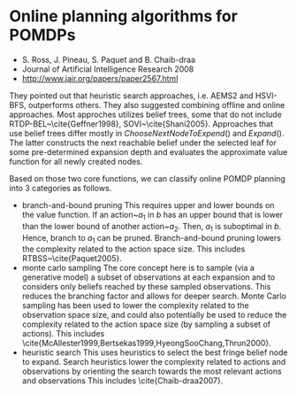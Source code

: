 # Online planning algorithms for POMDPs
* S. Ross, J. Pineau, S. Paquet and B. Chaib-draa
* Journal of Artificial Intelligence Research 2008
* http://www.jair.org/papers/paper2567.html

They pointed out that heuristic search approaches, i.e. AEMS2 and HSVI-BFS, outperforms others.
They also suggested combining offline and online approaches.
Most approches utilizes belief trees, some that do not include RTDP-BEL~\cite{Geffner1998}, SOVI~\cite{Shani2005}.
Approaches that use belief trees differ mostly in $ChooseNextNodeToExpend()$ and $Expand()$.
The latter constructs the next reachable belief under the selected leaf for some pre-determined expansion depth and
evaluates the approximate value function for all newly created nodes.

Based on those two core functions, we can classify online POMDP planning into 3 categories as follows.
* branch-and-bound pruning
  This requires upper and lower bounds on the value function.
  If an action~$a_1$ in $b$ has an upper bound that is lower than the lower bound of another action~$a_2$.
  Then, $a_1$ is suboptimal in $b$.
  Hence, branch to $a_1$ can be pruned.
  Branch-and-bound pruning lowers the complexity related to the action space size.
  This includes RTBSS~\cite{Paquet2005}.
* monte carlo sampling
  The core concept here is to sample (via a generative model) a subset of observations at each expansion and
  to considers only beliefs reached by these sampled observations.
  This reduces the branching factor and allows for deeper search.
  Monte Carlo sampling has been used to lower the complexity related to the observation space size, and
  could also potentially be used to reduce the complexity related to the action space size (by sampling a subset of actions).
  This includes \cite{McAllester1999,Bertsekas1999,HyeongSooChang,Thrun2000}.
* heuristic search
  This uses heuristics to select the best fringe belief node to expand.
  Search heuristics lower the complexity related to actions and observations by
  orienting the search towards the most relevant actions and observations
  This includes \cite{Chaib-draa2007}.
